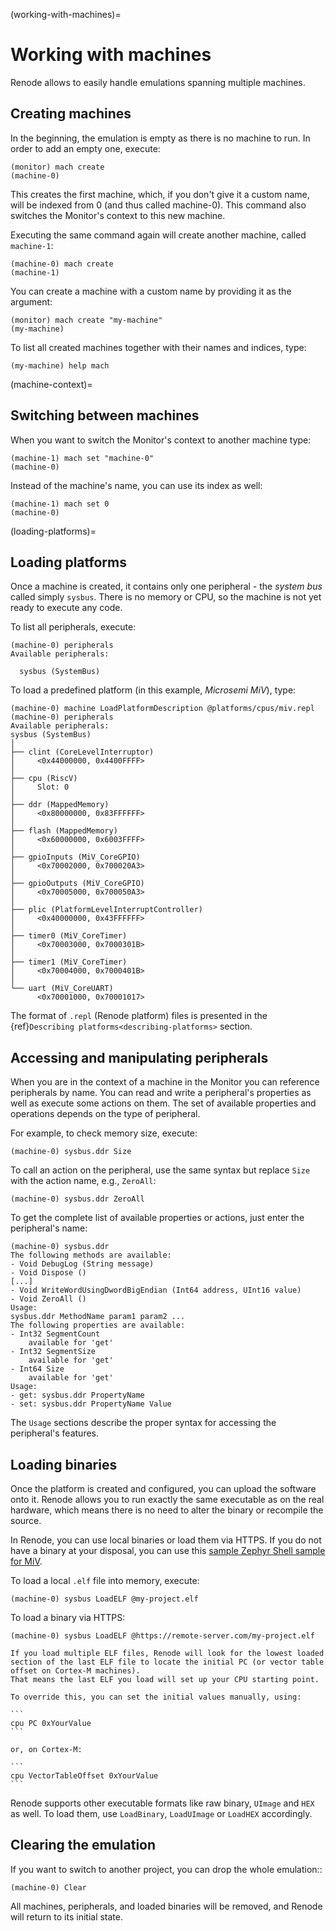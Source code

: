 (working-with-machines)=

# Working with machines

Renode allows to easily handle emulations spanning multiple machines.

## Creating machines

In the beginning, the emulation is empty as there is no machine to run.
In order to add an empty one, execute:

```
(monitor) mach create
(machine-0)
```

This creates the first machine, which, if you don't give it a custom name, will be indexed from 0 (and thus called machine-0).
This command also switches the Monitor's context to this new machine.

Executing the same command again will create another machine, called `machine-1`:

```
(machine-0) mach create
(machine-1)
```

You can create a machine with a custom name by providing it as the argument:

```
(monitor) mach create "my-machine"
(my-machine)
```

To list all created machines together with their names and indices, type:

```
(my-machine) help mach
```

(machine-context)=

## Switching between machines

When you want to switch the Monitor's context to another machine type:

```
(machine-1) mach set "machine-0"
(machine-0)
```

Instead of the machine's name, you can use its index as well:

```
(machine-1) mach set 0
(machine-0)
```

(loading-platforms)=

## Loading platforms

Once a machine is created, it contains only one peripheral - the *system bus* called simply `sysbus`.
There is no memory or CPU, so the machine is not yet ready to execute any code.

To list all peripherals, execute:

```
(machine-0) peripherals
Available peripherals:

  sysbus (SystemBus)
```

To load a predefined platform (in this example, *Microsemi MiV*), type:

```
(machine-0) machine LoadPlatformDescription @platforms/cpus/miv.repl
(machine-0) peripherals
Available peripherals:
sysbus (SystemBus)
│
├── clint (CoreLevelInterruptor)
│     <0x44000000, 0x4400FFFF>
│
├── cpu (RiscV)
│     Slot: 0
│
├── ddr (MappedMemory)
│     <0x80000000, 0x83FFFFFF>
│
├── flash (MappedMemory)
│     <0x60000000, 0x6003FFFF>
│
├── gpioInputs (MiV_CoreGPIO)
│     <0x70002000, 0x700020A3>
│
├── gpioOutputs (MiV_CoreGPIO)
│     <0x70005000, 0x700050A3>
│
├── plic (PlatformLevelInterruptController)
│     <0x40000000, 0x43FFFFFF>
│
├── timer0 (MiV_CoreTimer)
│     <0x70003000, 0x7000301B>
│
├── timer1 (MiV_CoreTimer)
│     <0x70004000, 0x7000401B>
│
└── uart (MiV_CoreUART)
      <0x70001000, 0x70001017>
```

The format of `.repl` (Renode platform) files is presented in the {ref}`Describing platforms<describing-platforms>` section.

## Accessing and manipulating peripherals

When you are in the context of a machine in the Monitor you can reference peripherals by name.
You can read and write a peripheral's properties as well as execute some actions on them.
The set of available properties and operations depends on the type of peripheral.

For example, to check memory size, execute:

```
(machine-0) sysbus.ddr Size
```

To call an action on the peripheral, use the same syntax but replace `Size` with the action name, e.g., `ZeroAll`:

```
(machine-0) sysbus.ddr ZeroAll
```

To get the complete list of available properties or actions, just enter the peripheral's name:

```
(machine-0) sysbus.ddr
The following methods are available:
- Void DebugLog (String message)
- Void Dispose ()
[...]
- Void WriteWordUsingDwordBigEndian (Int64 address, UInt16 value)
- Void ZeroAll ()
Usage:
sysbus.ddr MethodName param1 param2 ...
The following properties are available:
- Int32 SegmentCount
    available for 'get'
- Int32 SegmentSize
    available for 'get'
- Int64 Size
    available for 'get'
Usage:
- get: sysbus.ddr PropertyName
- set: sysbus.ddr PropertyName Value
```

The `Usage` sections describe the proper syntax for accessing the peripheral's features.

## Loading binaries

Once the platform is created and configured, you can upload the software onto it.
Renode allows you to run exactly the same executable as on the real hardware, which means there is no need to alter the binary or recompile the source.

In Renode, you can use local binaries or load them via HTTPS.
If you do not have a binary at your disposal, you can use this [sample Zephyr Shell sample for MiV](https://dl.antmicro.com/projects/renode/shell-demo-miv.elf-s_803248-ea4ddb074325b2cc1aae56800d099c7cf56e592a).

To load a local `.elf` file into memory, execute:

```
(machine-0) sysbus LoadELF @my-project.elf
```

To load a binary via HTTPS:

```
(machine-0) sysbus LoadELF @https://remote-server.com/my-project.elf
```

````{note}
If you load multiple ELF files, Renode will look for the lowest loaded section of the last ELF file to locate the initial PC (or vector table offset on Cortex-M machines).
That means the last ELF you load will set up your CPU starting point.

To override this, you can set the initial values manually, using:

```
cpu PC 0xYourValue
```

or, on Cortex-M:

```
cpu VectorTableOffset 0xYourValue
```
````

Renode supports other executable formats like raw binary, `UImage` and `HEX` as well.
To load them, use `LoadBinary`, `LoadUImage` or `LoadHEX` accordingly.

## Clearing the emulation

If you want to switch to another project, you can drop the whole emulation::

```
(machine-0) Clear
```

All machines, peripherals, and loaded binaries will be removed, and Renode will return to its initial state.
